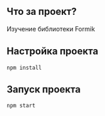 ## Что за проект?

Изучение библиотеки Formik

## Настройка проекта

```
npm install
```

## Запуск проекта

```
npm start
```